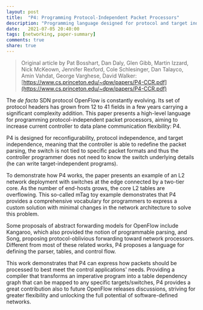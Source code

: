 ```yaml
---
layout: post
title:  "P4: Programming Protocol-Independent Packet Processors"
description: "Programming language designed for protocol and target independence allowing programmers to define packet processors in SDN environments."
date:   2021-07-05 20:40:00
tags: [networking, paper-summary]   
comments: true
share: true
---
```


> Original article by Pat Bosshart, Dan Daly, Glen Gibb, Martin Izzard, Nick McKeown, Jennifer Rexford, Cole Schlesinger, Dan Talayco, Amin Vahdat, George Varghese, David Walker: [https://www.cs.princeton.edu/~dpw/papers/P4-CCR.pdf](https://www.cs.princeton.edu/~dpw/papers/P4-CCR.pdf)

The *de facto* SDN protocol OpenFlow is constantly evolving. Its set of protocol headers has grown from 12 to 41 fields in a few years carrying a significant complexity addition. This paper presents a high-level language for programming protocol-independent packet processors, aiming to increase current controller to data plane communication flexibility: P4.

P4 is designed for reconfigurability, protocol independence, and target independence, meaning that the controller is able to redefine the packet parsing, the switch is not tied to specific packet formats and thus the controller programmer does not need to know the switch underlying details (he can write target-independent programs).

To demonstrate how P4 works, the paper presents an example of an L2 network deployment with switches at the edge connected by a two-tier core. As the number of end-hosts grows, the core L2 tables are overflowing. This so-called mTag toy example demonstrates that P4 provides a comprehensive vocabulary for programmers to express a custom solution with minimal changes in the network architecture to solve this problem.

Some proposals of abstract forwarding models for OpenFlow include Kangaroo, which also provided the notion of programmable parsing, and Song, proposing protocol-oblivious forwarding toward network processors. Different from most of these related works, P4 proposes a language for defining the parser, tables, and control flow.

This work demonstrates that P4 can express how packets should be processed to best meet the control applications' needs. Providing a compiler that transforms an imperative program into a table dependency graph that can be mapped to any specific targets/switches, P4 provides a great contribution also to future OpenFlow releases discussions, striving for greater flexibility and unlocking the full potential of software-defined networks.

